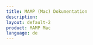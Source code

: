 ```yaml
---
title: MAMP (Mac) Dokumentation
description: 
layout: default-2
product: MAMP Mac
language: de
---
```

